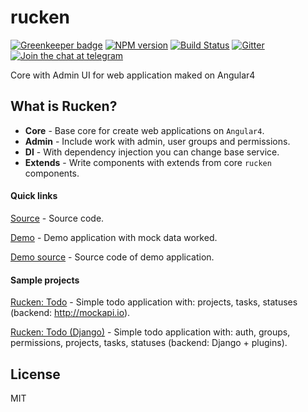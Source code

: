 # rucken

[![Greenkeeper badge](https://badges.greenkeeper.io/valor-software/ngx-bootstrap.svg)](https://greenkeeper.io/)
[![NPM version][npm-image]][npm-url]
[![Build Status][travis-image]][travis-url]
[![Gitter][gitter-image]][gitter-url]
[![Join the chat at telegram][telegram-image]][telegram-url]

Core with Admin UI for web application maked on Angular4

## What is Rucken?

- **Core** - Base core for create web applications on `Angular4`.
- **Admin** - Include work with admin, user groups and permissions.
- **DI** - With dependency injection you can change base service.
- **Extends** - Write components with extends from core `rucken` components.

#### Quick links

[Source](https://github.com/site15/rucken) - Source code.

[Demo](https://site15.github.io/rucken) - Demo application with mock data worked.

[Demo source](https://github.com/site15/rucken/tree/master/demo) - Source code of demo application.

#### Sample projects

[Rucken: Todo](https://github.com/site15/rucken-todo) - Simple todo application with: projects, tasks, statuses (backend: http://mockapi.io).

[Rucken: Todo (Django)](https://github.com/site15/rucken-todo-django-example) - Simple todo application with: auth, groups, permissions, projects, tasks, statuses (backend: Django + plugins).

## License

MIT

[travis-image]: https://travis-ci.org/site15/rucken.svg?branch=develop
[travis-url]: https://travis-ci.org/site15/rucken
[gitter-image]: https://img.shields.io/gitter/room/nwjs/nw.js.svg
[gitter-url]: https://gitter.im/site15-ru/rucken
[npm-image]: https://badge.fury.io/js/rucken.svg
[npm-url]: https://npmjs.org/package/rucken
[dependencies-image]: https://david-dm.org/site15/rucken/status.svg
[dependencies-url]: https://david-dm.org/site15/rucken
[telegram-image]: https://img.shields.io/badge/chat-telegram-blue.svg?maxAge=2592000
[telegram-url]: https://t.me/rucken
